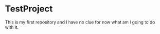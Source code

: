# TestProject
This is my first repository and I have no clue for now what am I going to do with it.
